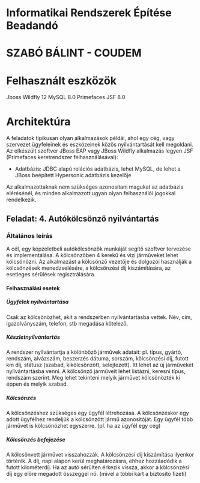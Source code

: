 # Informatikai Rendszerek Építése Beadandó 
# SZABÓ BÁLINT - COUDEM

# Felhasznált eszközök
Jboss Wildfly 12
MySQL 8.0
Primefaces JSF 8.0


# Architektúra

A feladatok tipikusan olyan alkalmazások példái, ahol egy cég, vagy szervezet ügyfeleinek és eszközeinek közös nyilvántartását kell megoldani. Az elkészült szoftver JBoss EAP vagy JBoss Wildfly alkalmazás legyen JSF (Primefaces keretrendszer felhasználásával):

-   Adatbázis: JDBC alapú relációs adatbázis, lehet MySQL, de lehet a JBoss beépített Hypersonic adatbázis kezelője 

Az alkalmazottaknak nem szükséges azonosítani magukat az adatbázis elérésénél, és minden alkalmazott ugyan olyan felhasználói jogokkal rendelkezik.

## Feladat: 4. Autókölcsönző nyilvántartás

### Általános leírás

A cél, egy képzeletbeli autókölcsönzők munkáját segítő szoftver tervezése és implementálása. A kölcsönzőben 4 kerekű és vizi járműveket lehet kölcsönözni. Az alkalmazást a kölcsönző vezetője és dolgozói használják a kölcsönzések menedzselésére, a kölcsönzési díj kiszámítására, az esetleges sérülések regisztrálására.

#### Felhasználási esetek

##### Ügyfelek nyílvántartása

Csak az kölcsönözhet, akit a rendszerben nyílvántartásba vettek. Név, cím, igazolványszám, telefon, stb megadása kötelező.

##### Készletnyílvántartás

A rendszer nyílvántartja a kölönböző járművek adatait: pl. típus, gyártó, rendszám, alvázszám, beszerzés dátuma, sorszám, kölcsönzési díj, futott km díj, státusz (szabad, kikölcsönzött, selejtezett). Itt lehet az új járműveket nyílvántartásba venni. A kölcsönző járműveit lehet listázni, keresni típus, rendszám szerint. Meg lehet tekinteni melyik járművet kölcsönözték ki éppen és melyik szabad.

##### Kölcsönzés

A kölcsönzéshez szükséges egy ügyfél létrehozása. A kölcsönzéskor egy adott ügyfélhez rendeljük a kölcsönzött jármű azonosítóját. Egy ügyfél több járművet is kölcsönözhet egyszerre. (pl. ha az ügyfél egy cég)

##### Kölcsönzés befejezése

A kölcsönvett járművet visszahozzák. A kölcsönzési díj kiszámítása ilyenkor történik. A díj, napi alapon kerül meghatározásra, ehhez hozzáadódik a futott kilométerdíj. Ha az autó sérülten érkezik vissza, akkor a kölcsönzési díj egy előre megadott összeggel nő. (mivel a többi kárt a biztosító fizeti)
